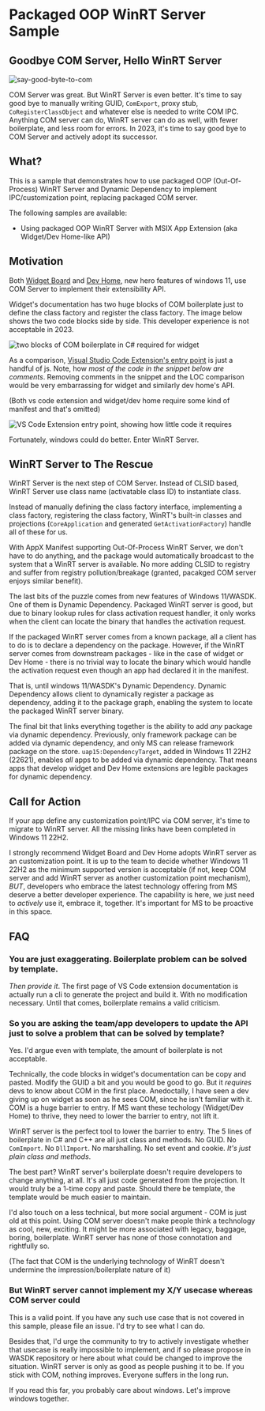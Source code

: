 ﻿# Packaged OOP WinRT Server Sample

## Goodbye COM Server, Hello WinRT Server

![say-good-byte-to-com](say-good-bye-to-com.png)

COM Server was great. But WinRT Server is even better. It's time to say good bye to manually writing GUID, `ComExport`, proxy stub, `CoRegisterClassObject` and whatever else is needed to write COM IPC. Anything COM server can do, WinRT server can do as well, with fewer boilerplate, and less room for errors. In 2023, it's time to say good bye to COM Server and actively adopt its successor.

## What?

This is a sample that demonstrates how to use packaged OOP (Out-Of-Process) WinRT Server and Dynamic Dependency to implement IPC/customization point, replacing packaged COM server.

The following samples are available:
- Using packaged OOP WinRT Server with MSIX App Extension (aka Widget/Dev Home-like API)

## Motivation

Both [Widget Board](https://learn.microsoft.com/en-us/windows/apps/develop/widgets/implement-widget-provider-cs) and [Dev Home](https://github.com/microsoft/devhome/blob/main/docs/extensions.md), new hero features of windows 11, use COM Server to implement their extensibility API.

Widget's documentation has two huge blocks of COM boilerplate just to define the class factory and register the class factory. The image below shows the two code blocks side by side. This developer experience is not acceptable in 2023.

![two blocks of COM boilerplate in C# required for widget](widget-boilerplate.png)

As a comparison, [Visual Studio Code Extension's entry point](https://code.visualstudio.com/api/get-started/extension-anatomy#extension-entry-file) is just a handful of js. Note, how _most of the code in the snippet below are comments_. Removing comments in the snippet and the LOC comparison would be very embarrassing for widget and similarly dev home's API.

(Both vs code extension and widget/dev home require some kind of manifest and that's omitted)

![VS Code Extension entry point, showing how little code it requires](example-vs-code-extension.png)

Fortunately, windows could do better. Enter WinRT Server.

## WinRT Server to The Rescue

WinRT Server is the next step of COM Server. Instead of CLSID based, WinRT Server use class name (activatable class ID) to instantiate class.

Instead of manually defining the class factory interface, implementing a class factory, registering the class factory, WinRT's built-in classes and projections (`CoreApplication` and generated `GetActivationFactory`) handle all of these for us.

With AppX Manifest supporting Out-Of-Process WinRT Server, we don't have to do anything, and the package would automatically broadcast to the system that a WinRT server is available. No more adding CLSID to registry and suffer from registry pollution/breakage (granted, pacakged COM server enjoys similar benefit).

The last bits of the puzzle comes from new features of Windows 11/WASDK. One of them is Dynamic Dependency. Packaged WinRT server is good, but due to binary lookup rules for class activation request handler, it only works when the client can locate the binary that handles the activation request.

If the packaged WinRT server comes from a known package, all a client has to do is to declare a dependency on the package. However, if the WinRT server comes from downstream packages - like in the case of widget or Dev Home - there is no trivial way to locate the binary which would handle the activation request even though an app had declared it in the manifest.

That is, until windows 11/WASDK's Dynamic Dependency. Dynamic Dependency allows client to dynamically register a package as dependency, adding it to the package graph, enabling the system to locate the packaged WinRT server binary.

The final bit that links everything together is the ability to add _any_ package via dynamic dependency. Previously, only framework package can be added via dynamic dependency, and only MS can release framework package on the store. `uap15:DependencyTarget`, added in Windows 11 22H2 (22621), enables _all_ apps to be added via dynamic dependency. That means apps that develop widget and Dev Home extensions are legible packages for dynamic dependency.

## Call for Action

If your app define any customization point/IPC via COM server, it's time to migrate to WinRT server. All the missing links have been completed in Windows 11 22H2.

I strongly recommend Widget Board and Dev Home adopts WinRT server as an customization point. It is up to the team to decide whether Windows 11 22H2 as the minimum supported version is acceptable (if not, keep COM server and add WinRT server as another customization point mechanism), _BUT_, developers who embrace the latest technology offering from MS deserve a better developer experience. The capability is here, we just need to _actively_ use it, embrace it, together. It's important for MS to be proactive in this space.

## FAQ

### You are just exaggerating. Boilerplate problem can be solved by template.

_Then provide it_. The first page of VS Code extension documentation is actually run a cli to generate the project and build it. With no modification necessary. Until that comes, boilerplate remains a valid criticism.

### So you are asking the team/app developers to update the API just to solve a problem that can be solved by template?

Yes. I'd argue even with template, the amount of boilerplate is not acceptable. 

Technically, the code blocks in widget's documentation can be copy and pasted. Modify the GUID a bit and you would be good to go. But it _requires_ devs to know about COM in the first place. Anedoctally, I have seen a dev giving up on widget as soon as he sees COM, since he isn't familiar with it. COM is a huge barrier to entry. If MS want these techology (Widget/Dev Home) to thrive, they need to lower the barrier to entry, not lift it.

WinRT server is the perfect tool to lower the barrier to entry. The 5 lines of boilerplate in C# and C++ are all just class and methods. No GUID. No `ComImport`. No `DllImport`. No marshalling. No set event and cookie. _It's just plain class and methods_.

The best part? WinRT server's boilerplate doesn't require developers to change anything, at all. It's all just code generated from the projection. It would truly be a 1-time copy and paste. Should there be template, the template would be much easier to maintain.

I'd also touch on a less technical, but more social argument - COM is just old at this point. Using COM server doesn't make people think a technology as cool, new, exciting. It might be more associated with legacy, baggage, boring, boilerplate. WinRT server has none of those connotation and rightfully so.

(The fact that COM is the underlying technology of WinRT doesn't undermine the impression/boilerplate nature of it)

### But WinRT server cannot implement my X/Y usecase whereas COM server could

This is a valid point. If you have any such use case that is not covered in this sample, please file an issue. I'd try to see what I can do.

Besides that, I'd urge the community to try to actively investigate whether that usecase is really impossible to implement, and if so please propose in WASDK repository or here about what could be changed to improve the situation. WinRT server is only as good as people pushing it to be. If you stick with COM, nothing improves. Everyone suffers in the long run.

If you read this far, you probably care about windows. Let's improve windows together.
